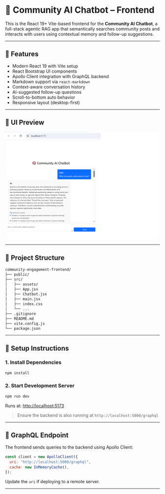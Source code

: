 # 🧠 Community AI Chatbot – Frontend

This is the React 19+ Vite-based frontend for the **Community AI Chatbot**, a full-stack agentic RAG app that semantically searches community posts and interacts with users using contextual memory and follow-up suggestions.

---

## 🚀 Features

- Modern React 19 with Vite setup
- React Bootstrap UI components
- Apollo Client integration with GraphQL backend
- Markdown support via `react-markdown`
- Context-aware conversation history
- AI-suggested follow-up questions
- Scroll-to-bottom auto behavior
- Responsive layout (desktop-first)

---

## 📸 UI Preview

![Chatbot UI Preview](../agentic-ai-server/screenshots/ai-ui-response.png)

---

## 🧱 Project Structure

```
community-engagement-frontend/
├── public/
├── src/
│   ├── assets/
│   ├── App.jsx
│   ├── Chatbot.jsx
│   ├── main.jsx
│   ├── index.css
│   └── ...
├── .gitignore
├── README.md
├── vite.config.js
└── package.json
```

---

## 🔧 Setup Instructions

### 1. Install Dependencies

```bash
npm install
```

### 2. Start Development Server

```bash
npm run dev
```

Runs at: [http://localhost:5173](http://localhost:5173)

> Ensure the backend is also running at `http://localhost:5000/graphql`

---

## 📡 GraphQL Endpoint

The frontend sends queries to the backend using Apollo Client:
```js
const client = new ApolloClient({
  uri: "http://localhost:5000/graphql",
  cache: new InMemoryCache(),
});
```

Update the `uri` if deploying to a remote server.

---
